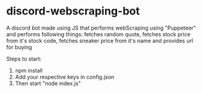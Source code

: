 # discord-webscraping-bot
A discord bot made using JS that performs webScraping using "Puppeteer"  and performs following things: 
fetches random quote, fetches stock price from it's stock code, fetches sneaker price from it's name and provides url for buying

Steps to start: 
1. npm install
2. Add your respective keys in config.json
3. Then start "node index.js"

